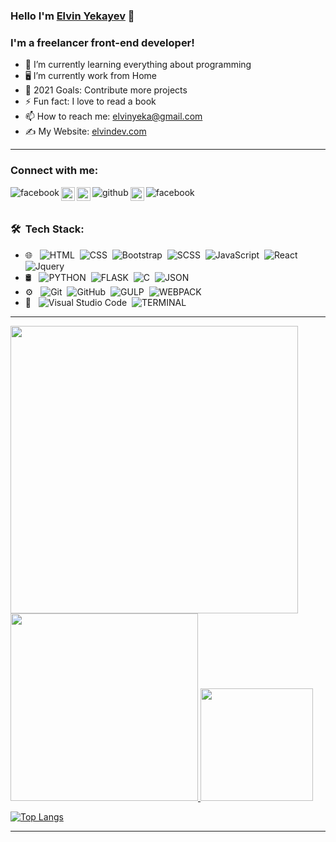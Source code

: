 ### Hello I'm [Elvin Yekayev](https://elvindev.com/) 👋

### I'm a  freelancer front-end developer!

- 🌱 I’m currently learning everything about programming
- 🖥️ I’m currently work from Home
- 🥅 2021 Goals: Contribute more projects
- ⚡ Fun fact: I love to read a book
- 📫 How to reach me: elvinyeka@gmail.com
- ✍️ My Website: [elvindev.com](https://elvindev.com/)

---

### Connect with me:

[<img align="left" alt="facebook" src="https://img.shields.io/badge/-Facebook-%2305122A?style=sosial&logo=Facebook" />](https://www.facebook.com/profile.php?id=100009894554730)
[<img align="left" alt="linkedin" height="22px" src="https://img.shields.io/badge/-LinkedIn-%2305122A?style=sosial&logo=Linkedin" />](https://www.linkedin.com/in/elvin-yekayev-772870168/) 
[<img align="left" alt="medium" height="22px" src="https://img.shields.io/badge/-Medium-%2305122A?style=sosial&logo=Medium" />](https://elvinyeka.medium.com/)
[<img align="left" alt="github"  src="https://img.shields.io/badge/-GitHub-%2305122A?style=sosial&logo=GitHub" />](https://github.com/elvinyeka)
[<img align="left" alt="codepen"  height="22px" src="https://img.shields.io/badge/-CodePen-%2305122A?style=sosial&logo=CodePen" />](https://codepen.io/ElvinYeka)
[<img align="left" alt="facebook" src="https://img.shields.io/badge/PortfolioWebSite-elvindev.com-%2305122A?style=sosial&logo=Google%20Chrome" />](https://elvindev.com/)

<br />
<br />

### 🛠 &nbsp;Tech Stack:

- 🌐 &nbsp;
![HTML](https://img.shields.io/badge/-HTML-05122A?style=for-the-badge&logo=HTML5)&nbsp;
![CSS](https://img.shields.io/badge/-CSS-05122A?style=for-the-badge&logo=CSS3)&nbsp;
![Bootstrap](https://img.shields.io/badge/-Bootstrap-05122A?style=for-the-badge&logo=bootstrap&logoColor=563D7C)&nbsp;
![SCSS](https://img.shields.io/badge/-SCSS-05122A?style=for-the-badge&logo=SASS)&nbsp;
![JavaScript](https://img.shields.io/badge/-JavaScript-05122A?style=for-the-badge&logo=javascript)&nbsp;
![React](https://img.shields.io/badge/-React-05122A?style=for-the-badge&logo=react)&nbsp;
![Jquery](https://img.shields.io/badge/-Jquery-05122A?style=for-the-badge&logo=jquery)&nbsp;
- 🛢 &nbsp;
![PYTHON](https://img.shields.io/badge/-python-%2305122A?style=for-the-badge&logo=python)&nbsp;
![FLASK](https://img.shields.io/badge/-flask-%2305122A?style=for-the-badge&logo=flask)&nbsp;
![C](https://img.shields.io/badge/-C--language-%2305122A?style=for-the-badge&logo=C)&nbsp;
![JSON](https://img.shields.io/badge/-json-05122A?style=for-the-badge&logo=JSON)&nbsp;
- ⚙️ &nbsp;
![Git](https://img.shields.io/badge/-Git-05122A?style=for-the-badge&logo=git)&nbsp;
![GitHub](https://img.shields.io/badge/-GitHub-05122A?style=for-the-badge&logo=github)&nbsp;
![GULP](https://img.shields.io/badge/-gulp-05122A?style=for-the-badge&logo=Gulp)&nbsp;
![WEBPACK](https://img.shields.io/badge/-webpack-05122A?style=for-the-badge&logo=WEBPACK)&nbsp;
- 🔧 &nbsp;
![Visual Studio Code](https://img.shields.io/badge/-Visual%20Studio%20Code-05122A?style=for-the-badge&logo=visual-studio-code&logoColor=007ACC)&nbsp;
![TERMINAL](https://img.shields.io/badge/-teminal-%2305122A?style=for-the-badge&logo=Windows%20Terminal)&nbsp;

---

  <img width="460em"  src="https://github-readme-codewars-stats.herokuapp.com/api/?username=elvinyeka&badge&customcolor=bg:193549_fg:262729_text:74EDB1_logo:BB432C_stroke:ECB630" />


<a href="https://github.com/elvinyeka">
  <img height="300em"  src="https://github-readme-stats.vercel.app/api/wakatime?username=@elvinyeka&theme=cobalt&v=2"/>
  <img height="180em" src="https://github-readme-stats.vercel.app/api?username=elvinyeka&zsh-theme&show_icons=true&theme=vue-dark" /> 
</a>

[![Top Langs](https://github-readme-stats.vercel.app/api/top-langs/?username=@elvinyeka&theme=cobalt&v=2&layout=compact)](https://github.com/elvinyeka/github-readme-stats)

---

<a>
  
</a>





